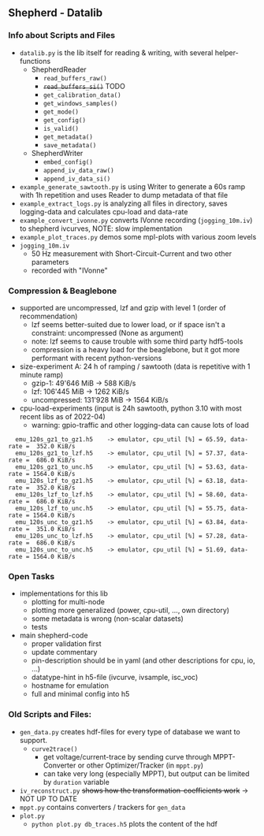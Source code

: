 ## Shepherd - Datalib

### Info about Scripts and Files

- `datalib.py` is the lib itself for reading & writing, with several helper-functions
  - ShepherdReader
    - `read_buffers_raw()`
    - ~~`read_buffers_si()`~~ TODO
    - `get_calibration_data()`
    - `get_windows_samples()`
    - `get_mode()`
    - `get_config()`
    - `is_valid()`
    - `get_metadata()`
    - `save_metadata()`
  - ShepherdWriter
    - `embed_config()`
    - `append_iv_data_raw()`
    - `append_iv_data_si()`
- `example_generate_sawtooth.py` is using Writer to generate a 60s ramp with 1h repetition and uses Reader to dump metadata of that file
- `example_extract_logs.py` is analyzing all files in directory, saves logging-data and calculates cpu-load and data-rate
- `example_convert_ivonne.py` converts IVonne recording (`jogging_10m.iv`) to shepherd ivcurves, NOTE: slow implementation 
- `example_plot_traces.py` demos some mpl-plots with various zoom levels
- `jogging_10m.iv`
    - 50 Hz measurement with Short-Circuit-Current and two other parameters
    - recorded with "IVonne"


### Compression & Beaglebone

- supported are uncompressed, lzf and gzip with level 1 (order of recommendation)
  - lzf seems better-suited due to lower load, or if space isn't a constraint: uncompressed (None as argument)
  - note: lzf seems to cause trouble with some third party hdf5-tools
  - compression is a heavy load for the beaglebone, but it got more performant with recent python-versions
- size-experiment A: 24 h of ramping / sawtooth (data is repetitive with 1 minute ramp) 
  - gzip-1: 49'646 MiB -> 588 KiB/s
  - lzf: 106'445 MiB -> 1262 KiB/s
  - uncompressed: 131'928 MiB -> 1564 KiB/s
- cpu-load-experiments (input is 24h sawtooth, python 3.10 with most recent libs as of 2022-04)
  - warning: gpio-traffic and other logging-data can cause lots of load

```
  emu_120s_gz1_to_gz1.h5 	-> emulator, cpu_util [%] = 65.59, data-rate =  352.0 KiB/s
  emu_120s_gz1_to_lzf.h5 	-> emulator, cpu_util [%] = 57.37, data-rate =  686.0 KiB/s
  emu_120s_gz1_to_unc.h5 	-> emulator, cpu_util [%] = 53.63, data-rate = 1564.0 KiB/s
  emu_120s_lzf_to_gz1.h5 	-> emulator, cpu_util [%] = 63.18, data-rate =  352.0 KiB/s
  emu_120s_lzf_to_lzf.h5 	-> emulator, cpu_util [%] = 58.60, data-rate =  686.0 KiB/s
  emu_120s_lzf_to_unc.h5 	-> emulator, cpu_util [%] = 55.75, data-rate = 1564.0 KiB/s
  emu_120s_unc_to_gz1.h5 	-> emulator, cpu_util [%] = 63.84, data-rate =  351.0 KiB/s
  emu_120s_unc_to_lzf.h5 	-> emulator, cpu_util [%] = 57.28, data-rate =  686.0 KiB/s
  emu_120s_unc_to_unc.h5 	-> emulator, cpu_util [%] = 51.69, data-rate = 1564.0 KiB/s 
```

### Open Tasks

- implementations for this lib
  - plotting for multi-node
  - plotting more generalized (power, cpu-util, ..., own directory)
  - some metadata is wrong (non-scalar datasets)
  - tests
- main shepherd-code
  - proper validation first
  - update commentary
  - pin-description should be in yaml (and other descriptions for cpu, io, ...)
  - datatype-hint in h5-file (ivcurve, ivsample, isc_voc)
  - hostname for emulation
  - full and minimal config into h5

### Old Scripts and Files:
- `gen_data.py` creates hdf-files for every type of database we want to support.
    - `curve2trace()`
      - get voltage/current-trace by sending curve through MPPT-Converter or other Optimizer/Tracker (in `mppt.py`)
      - can take very long (especially MPPT), but output can be limited by `duration` variable
- `iv_reconstruct.py` ~~shows how the transformation-coefficients work~~ -> NOT UP TO DATE
- `mppt.py` contains converters / trackers for `gen_data`
- `plot.py`
    - `python plot.py db_traces.h5` plots the content of the hdf
